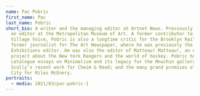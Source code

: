 ```yaml
---
name: Pac Pobric
first_name: Pac
last_name: Pobric
short_bio: A writer and the managing editor at Artnet News. Previously, he was
  an editor at the Metropolitan Museum of Art. A former contributor to the
  Village Voice, Pobric is also a longtime critic for the Brooklyn Rail and
  former journalist for The Art Newspaper, where he was previously the
  Exhibitions editor. He was also the editor of Matteau! Matteau!, an editorial
  project about the New York Rangers and the world of hockey. Pobric has written
  catalogue essays on Minimalism and its legacy for the Mnuchin gallery; Sean
  Scully’s recent work for Cheim & Read; and the many grand promises of New York
  City for Miles McEnery.
portraits:
  - media: 2021/03/pac-pobric-1
---
```


